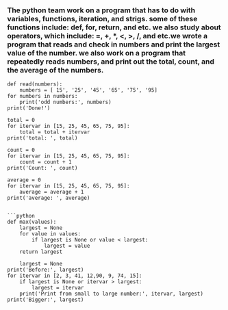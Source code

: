 ### The python team work on a program that has to do with variables, functions, iteration, and strigs. some of these functions include: def,  for, return, and etc. we also study about operators, which include: =, +, *, <, >, /, and etc.we wrote a program that reads and check in numbers and print the largest value of the number. we also work on a program that repeatedly reads numbers, and print out the total, count, and the average of the numbers. 


```pythons
def read(numbers):
    numbers = [ 15', '25', '45', '65', '75', '95]
for numbers in numbers:
    print('odd numbers:', numbers)
print('Done!')

total = 0
for itervar in [15, 25, 45, 65, 75, 95]:
    total = total + itervar
print('total: ', total)

count = 0
for itervar in [15, 25, 45, 65, 75, 95]:
    count = count + 1
print('Count: ', count)

average = 0
for itervar in [15, 25, 45, 65, 75, 95]:
    average = average + 1
print('average: ', average)


```python
def max(values):
    largest = None
    for value in values:
        if largest is None or value < largest:
            largest = value
    return largest

    largest = None
print('Before:', largest)
for itervar in [2, 3, 41, 12,90, 9, 74, 15]:
    if largest is None or itervar > largest:
        largest = itervar
    print('Print from small to large number:', itervar, largest)
print('Bigger:', largest)
```

